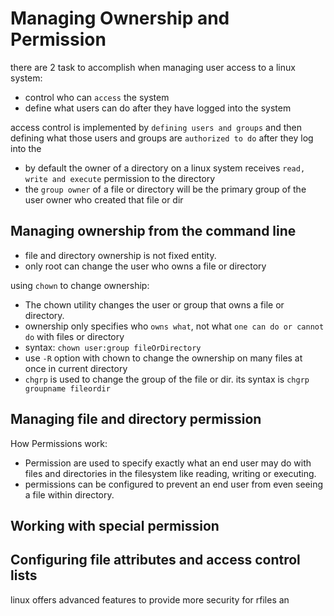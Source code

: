 # Managing Ownership and Permission

there are 2 task to accomplish when managing user access to a linux system:

- control who can `access` the system
- define what users can do after they have logged into the system

access control is implemented by `defining users and groups` and then defining what those users and groups are `authorized to do` after they log into the 

- by default the owner of a directory on a linux system receives `read, write and execute` permission to the directory
- the `group owner` of a file or directory will be the primary group of the user owner who created that file or dir

## Managing ownership from the command line

- file and directory ownership is not fixed entity.
- only root can change the user who owns a file or directory

using `chown` to change ownership:

- The chown utility changes the user or group that owns a file or directory.
- ownership only specifies who `owns what`, not what `one can do or cannot do` with files or directory
- syntax: `chown user:group fileOrDirectory`
- use `-R` option with chown to change the ownership on many files at once in current directory
- `chgrp` is used to change the group of the file or dir. its syntax is `chgrp groupname fileordir`

## Managing file and directory permission

How Permissions work:

- Permission are used to specify exactly what an end user may do with files and directories in the filesystem like reading, writing or executing.
- permissions can be configured to prevent an end user from even seeing a file within directory.

## Working with special permission

## Configuring file attributes and access control lists

linux offers advanced features to provide more security for rfiles an